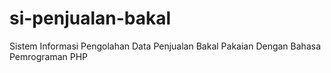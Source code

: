 # si-penjualan-bakal
Sistem Informasi Pengolahan Data Penjualan Bakal Pakaian Dengan Bahasa Pemrograman PHP
